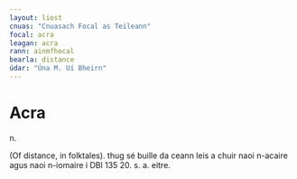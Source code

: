 ```yaml
---
layout: liost
cnuas: "Cnuasach Focal as Teileann"
focal: acra
leagan: acra
rann: ainmfhocal
bearla: distance
údar: "Úna M. Uí Bheirn"
---
```


# Acra

n.                                    

(Of distance, in folktales). thug sé buille da ceann leis a  chuir naoi
n-acaire agus naoi n-iomaire i DBl 135 20. s. a.   eitre.  
